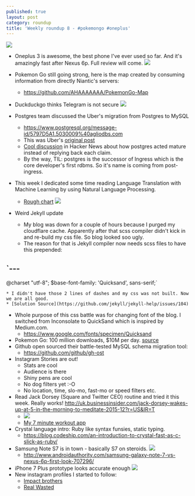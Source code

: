 ```yaml
---
published: true
layout: post
category: roundup
title: 'Weekly roundup 8 - #pokemongo #oneplus'
---
```

![](https://devdala.files.wordpress.com/2016/08/img_20160729_213441.jpg)

* Oneplus 3 is awesome, the best phone I've ever used so far. And it's amazingly fast after Nexus 6p. Full review will come.
![](https://pbs.twimg.com/media/Clb4A1_WIAA-a5A.jpg:large)

* Pokemon Go still going strong, here is the map created by consuming information from directly Niantic's servers:
	* <https://github.com/AHAAAAAAA/PokemonGo-Map>
* Duckduckgo thinks Telegram is not secure
![](https://pbs.twimg.com/media/CopP0O-UkAAyy5W.jpg:large)
* Postgres team discussed the Uber's migration from Postgres to MySQL
	* <https://www.postgresql.org/message-id/5797D5A1.5030009%40agliodbs.com>
    * This was Uber's [original post](https://eng.uber.com/mysql-migration/)
    * [Cool discussion](https://news.ycombinator.com/item?id=12201353) in Hacker News about how postgres acted mature instead of replying back each claim.
    * By the way, TIL: postgres is the successor of Ingress which is the core developer's first rdbms. So it's name is coming from post-ingress.
* This week I dedicated some time reading Language Translation with Machine Learning by using Natural Language Processing.
	* [Rough chart](http://language.worldofcomputing.net/category/machine-translation)
    ![](http://language.worldofcomputing.net/wp-content/uploads/2010/11/machine-translation-process1.JPG)
* Weird Jekyll update
	* My blog was down for a couple of hours because I purged my cloudflare cache. Apparently after that scss compiler didn't kick in and re-build my css file. So blog looked soo ugly.
    * The reason for that is Jekyll compiler now needs scss files to have this prepended:

`---
---
@charset "utf-8";
$base-font-family: 'Quicksand', sans-serif;`

	* I didn't have those 2 lines of dashes and my css was not built. Now we are all good.
    * [Solution Source](https://github.com/jekyll/jekyll-help/issues/104)
* Whole purpose of this css battle was for changing font of the blog. I switched from Inconsolate to QuickSand which is inspired by Medium.com.
	* https://www.google.com/fonts/specimen/Quicksand
* Pokemon Go: 100 million downloads, $10M per day. [source](http://www.androidauthority.com/pokemon-go-100-million-installs-10-million-daily-revenue-706885/)
* Github open sourced their battle-tested MySQL schema migration tool:
	* https://github.com/github/gh-ost
* Instagram Stories are out!
	* Stats are cool
    * Audience is there
    * Shiny pens are cool
    * No dog filters yet :-O
    * No location, time, slo-mo, fast-mo or speed filters etc.
* Read Jack Dorsey (Square and Twitter CEO) routine and tried it this week. Really works!
	<http://uk.businessinsider.com/jack-dorsey-wakes-up-at-5-in-the-morning-to-meditate-2015-12?r=US&IR=T>
	* ![](http://static4.uk.businessinsider.com/image/564df103dd089507548b4661-480/jack-dorsey.jpg)
    * [My 7 minute workout app](https://play.google.com/store/apps/details?id=com.popularapp.sevenmins)
* Crystal language intro: Ruby like syntax funsies, static typing.
	* <https://blog.codeship.com/an-introduction-to-crystal-fast-as-c-slick-as-ruby/>
* Samsung Note S7 is in town - basically S7 on steroids.
	![](http://www.androidauthority.com/wp-content/uploads/2016/08/samsung-galaxy-note-7-vs-nexus-6p-quick-look-aa-4-768x432.jpg)
    * <http://www.androidauthority.com/samsung-galaxy-note-7-vs-nexus-6p-first-look-707296/>
* iPhone 7 Plus prototype looks accurate enough
	[![](http://img.youtube.com/vi/L2o_MUPDRRI/0.jpg)](https://www.youtube.com/watch?v=L2o_MUPDRRI)
* New instagram profiles I started to follow:
	* [Impact brothers](https://www.instagram.com/impact.brothers/)
    * [Real Wasted](https://www.instagram.com/realwasted/)
